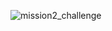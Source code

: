![mission2_challenge](https://user-images.githubusercontent.com/66302651/157256044-77e0d155-a3da-4ca2-9dca-7831503e4bca.gif)
